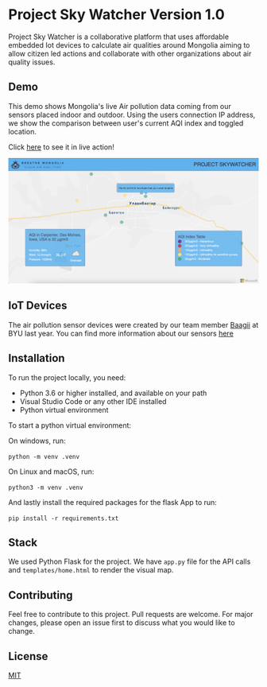 # Project Sky Watcher Version 1.0 

Project Sky Watcher is a collaborative platform that uses affordable embedded Iot devices to calculate air qualities around Mongolia aiming to allow citizen led actions and collaborate with other organizations about air quality issues.

## Demo

This demo shows Mongolia's live Air pollution data coming from our sensors placed indoor and outdoor. Using the users connection IP address, we show the comparison between user's current AQI index and toggled location. 

Click [here](https://skywatcher.azurewebsites.net/) to see it in live action!

![project-sky-watcher](assets/project-skywatcher.png)

## IoT Devices

The air pollution sensor devices were created by our team member [Baagii](https://ieeexplore.ieee.org/author/37088549561) at BYU last year. You can find more information about our sensors [here](https://ieeexplore.ieee.org/document/9249214/authors#authors)

## Installation

To run the project locally, you need:
 - Python 3.6 or higher installed, and available on your path
 - Visual Studio Code or any other IDE installed
 - Python virtual environment
 
 To start a python virtual environment:
 
 On windows, run: 
 
 ```python -m venv .venv```
 
 On Linux and macOS, run: 
 
 ```python3 -m venv .venv```
 
 And lastly install the required packages for the flask App to run:
 
 ```pip install -r requirements.txt```
 
 ## Stack
 
 We used Python Flask for the project. We have ```app.py``` file for the API calls and ```templates/home.html``` to render the visual map.


## Contributing
Feel free to contribute to this project. Pull requests are welcome. For major changes, please open an issue first to discuss what you would like to change.

## License
[MIT](https://choosealicense.com/licenses/mit/)
